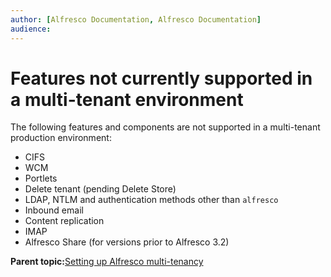 ```yaml
---
author: [Alfresco Documentation, Alfresco Documentation]
audience: 
---
```


# Features not currently supported in a multi-tenant environment

The following features and components are not supported in a multi-tenant production environment:

-   CIFS
-   WCM
-   Portlets
-   Delete tenant \(pending Delete Store\)
-   LDAP, NTLM and authentication methods other than `alfresco`
-   Inbound email
-   Content replication
-   IMAP
-   Alfresco Share \(for versions prior to Alfresco 3.2\)

**Parent topic:**[Setting up Alfresco multi-tenancy](../concepts/mt-intro.md)

